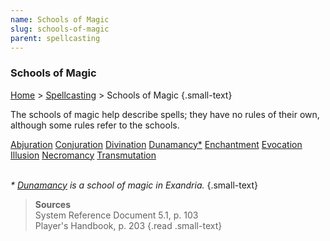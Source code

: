 ```yaml
---
name: Schools of Magic
slug: schools-of-magic
parent: spellcasting
---
```

### Schools of Magic
[Home](dm-operations-center) > [Spellcasting](spellcasting) > Schools of Magic {.small-text}

The schools of magic help describe spells; they have no rules of their own, although some rules refer to the schools.

<div class="menu-container">
    <a href="abjuration">Abjuration</a>
    <a href="conjuration">Conjuration</a>
    <a href="divination">Divination</a>
    <a href="dunamancy">Dunamancy*</a>
    <a href="enchantment">Enchantment</a>
    <a href="evocation">Evocation</a>
    <a href="illusion">Illusion</a>
    <a href="necromancy">Necromancy</a>
    <a href="transmutation">Transmutation</a>
</div>
<br/>

*\* [Dunamancy](dunamancy) is a school of magic in Exandria.* {.small-text}

> **Sources** <br/>
> System Reference Document 5.1, p. 103<br/>
> Player's Handbook, p. 203
{.read .small-text}
